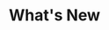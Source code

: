---
title: What's New
short_title: News
excerpt: All notable changes to this project will be documented in this file.
icon:
  name: fa fa-newspaper-o
color: pink
sections:
  - /changelog/news
  - /changelog/todo
---